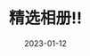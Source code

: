---
date: 2023-01-12
featured_image: milli-2l0CWTpcChI-unsplash.jpg
title: 精选相册!!
# featured: true
# private: true # 不在列表中显示，仅作为特色内容展示
description: 作品简介作品简介作品简介作品简介作品简介作品简介作品简介作品简介作品简介
---